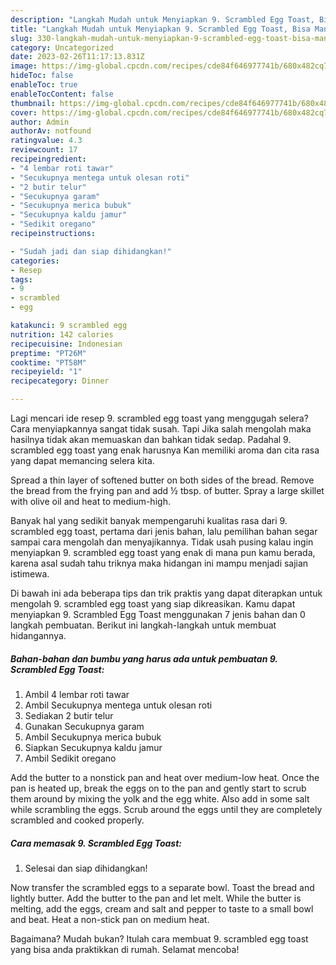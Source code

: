 ```yaml
---
description: "Langkah Mudah untuk Menyiapkan 9. Scrambled Egg Toast, Bisa Manjain Lidah"
title: "Langkah Mudah untuk Menyiapkan 9. Scrambled Egg Toast, Bisa Manjain Lidah"
slug: 330-langkah-mudah-untuk-menyiapkan-9-scrambled-egg-toast-bisa-manjain-lidah
category: Uncategorized
date: 2023-02-26T11:17:13.831Z
image: https://img-global.cpcdn.com/recipes/cde84f646977741b/680x482cq70/9-scrambled-egg-toast-foto-resep-utama.jpg
hideToc: false
enableToc: true
enableTocContent: false
thumbnail: https://img-global.cpcdn.com/recipes/cde84f646977741b/680x482cq70/9-scrambled-egg-toast-foto-resep-utama.jpg
cover: https://img-global.cpcdn.com/recipes/cde84f646977741b/680x482cq70/9-scrambled-egg-toast-foto-resep-utama.jpg
author: Admin
authorAv: notfound
ratingvalue: 4.3
reviewcount: 17
recipeingredient:
- "4 lembar roti tawar"
- "Secukupnya mentega untuk olesan roti"
- "2 butir telur"
- "Secukupnya garam"
- "Secukupnya merica bubuk"
- "Secukupnya kaldu jamur"
- "Sedikit oregano"
recipeinstructions:

- "Sudah jadi dan siap dihidangkan!"
categories:
- Resep
tags:
- 9
- scrambled
- egg

katakunci: 9 scrambled egg 
nutrition: 142 calories
recipecuisine: Indonesian
preptime: "PT26M"
cooktime: "PT58M"
recipeyield: "1"
recipecategory: Dinner

---
```



Lagi mencari ide resep 9. scrambled egg toast yang menggugah selera? Cara menyiapkannya sangat tidak susah. Tapi Jika salah mengolah maka hasilnya tidak akan memuaskan dan bahkan tidak sedap. Padahal 9. scrambled egg toast yang enak harusnya Kan memiliki aroma dan cita rasa yang dapat memancing selera kita.


Spread a thin layer of softened butter on both sides of the bread. Remove the bread from the frying pan and add ½ tbsp. of butter. Spray a large skillet with olive oil and heat to medium-high.

Banyak hal yang sedikit banyak mempengaruhi kualitas rasa dari 9. scrambled egg toast, pertama dari jenis bahan, lalu pemilihan bahan segar sampai cara mengolah dan menyajikannya. Tidak usah pusing kalau ingin menyiapkan 9. scrambled egg toast yang enak di mana pun kamu berada, karena asal sudah tahu triknya maka hidangan ini mampu menjadi sajian istimewa.


Di bawah ini ada beberapa tips dan trik praktis yang dapat diterapkan untuk mengolah 9. scrambled egg toast yang siap dikreasikan. Kamu dapat menyiapkan 9. Scrambled Egg Toast menggunakan 7 jenis bahan dan 0 langkah pembuatan. Berikut ini langkah-langkah untuk membuat hidangannya.

<!--inarticleads1-->

##### Bahan-bahan dan bumbu yang harus ada untuk pembuatan 9. Scrambled Egg Toast:

1. Ambil 4 lembar roti tawar
1. Ambil Secukupnya mentega untuk olesan roti
1. Sediakan 2 butir telur
1. Gunakan Secukupnya garam
1. Ambil Secukupnya merica bubuk
1. Siapkan Secukupnya kaldu jamur
1. Ambil Sedikit oregano


Add the butter to a nonstick pan and heat over medium-low heat. Once the pan is heated up, break the eggs on to the pan and gently start to scrub them around by mixing the yolk and the egg white. Also add in some salt while scrambling the eggs. Scrub around the eggs until they are completely scrambled and cooked properly. 

<!--inarticleads2-->

##### Cara memasak 9. Scrambled Egg Toast:


1. Selesai dan siap dihidangkan!

Now transfer the scrambled eggs to a separate bowl. Toast the bread and lightly butter. Add the butter to the pan and let melt. While the butter is melting, add the eggs, cream and salt and pepper to taste to a small bowl and beat. Heat a non-stick pan on medium heat. 

Bagaimana? Mudah bukan? Itulah cara membuat 9. scrambled egg toast yang bisa anda praktikkan di rumah. Selamat mencoba!
